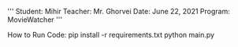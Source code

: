 '''
Student: Mihir
Teacher: Mr. Ghorvei
Date: June 22, 2021
Program: MovieWatcher
'''

How to Run Code:
pip install -r requirements.txt
python main.py
